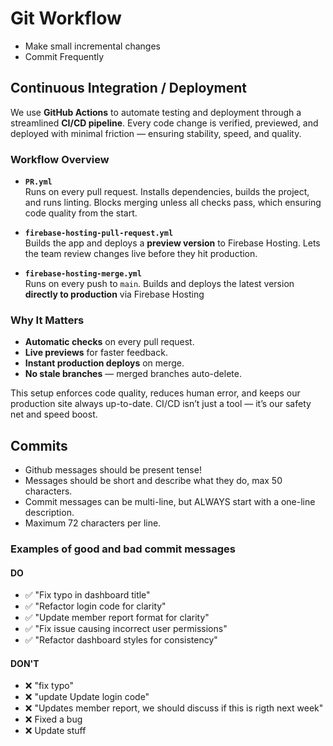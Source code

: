 # Git Workflow
- Make small incremental changes
- Commit Frequently

## Continuous Integration / Deployment

We use **GitHub Actions** to automate testing and deployment through a streamlined **CI/CD pipeline**. Every code change is verified, previewed, and deployed with minimal friction — ensuring stability, speed, and quality.

### Workflow Overview

- **`PR.yml`**  
  Runs on every pull request. Installs dependencies, builds the project, and runs linting. Blocks merging unless all checks pass, which ensuring code quality from the start.

- **`firebase-hosting-pull-request.yml`**  
  Builds the app and deploys a **preview version** to Firebase Hosting. Lets the team review changes live before they hit production.

- **`firebase-hosting-merge.yml`**  
  Runs on every push to `main`. Builds and deploys the latest version **directly to production** via Firebase Hosting

### Why It Matters

- **Automatic checks** on every pull request.
- **Live previews** for faster feedback.
- **Instant production deploys** on merge.
- **No stale branches** — merged branches auto-delete.

This setup enforces code quality, reduces human error, and keeps our production site always up-to-date. CI/CD isn’t just a tool — it’s our safety net and speed boost.


## Commits

- Github messages should be present tense!
- Messages should be short and describe what they do, max 50 characters.
- Commit messages can be multi-line, but ALWAYS start with a one-line description.
- Maximum 72 characters per line.

### Examples of good and bad commit messages
#### DO
- ✅ "Fix typo in dashboard title"
- ✅ "Refactor login code for clarity"
- ✅ "Update member report format for clarity"
- ✅ "Fix issue causing incorrect user permissions"
- ✅ "Refactor dashboard styles for consistency"
#### DON'T
- ❌ "fix typo"
- ❌ "update Update login code"
- ❌ "Updates member report, we should discuss if this is rigth next week"
- ❌ Fixed a bug
- ❌ Update stuff

